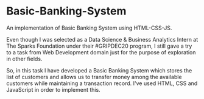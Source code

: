 # Basic-Banking-System
An implementation of Basic Banking System using HTML-CSS-JS.

Even though I was selected as a Data Science & Business Analytics Intern at The Sparks Foundation under their #GRIPDEC20 program, I still gave a try to a task from Web Development domain just for the purpose of exploration in other fields.

So, in this task I have developed a Basic Banking System which stores the list of customers and allows us to transfer money among the available customers while maintaining a transaction record. I've used HTML, CSS and JavaScript in order to implement this.
